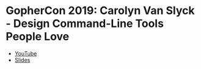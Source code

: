 # GopherCon 2019: Carolyn Van Slyck - Design Command-Line Tools People Love
- [YouTube](https://youtu.be/eMz0vni6PAw)
- [Slides](https://carolynvanslyck.com/talk/go/cli/#/)
